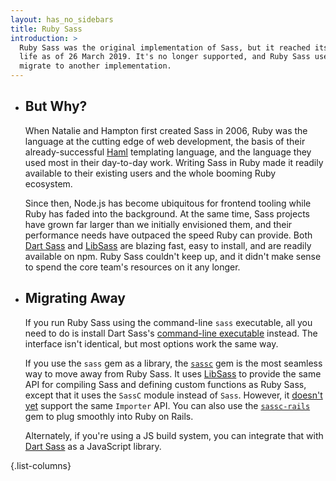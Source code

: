 ```yaml
---
layout: has_no_sidebars
title: Ruby Sass
introduction: >
  Ruby Sass was the original implementation of Sass, but it reached its end of
  life as of 26 March 2019. It's no longer supported, and Ruby Sass users should
  migrate to another implementation.
---
```


- ## But Why?

  When Natalie and Hampton first created Sass in 2006, Ruby was the language at
  the cutting edge of web development, the basis of their already-successful
  [Haml][] templating language, and the language they used most in their
  day-to-day work. Writing Sass in Ruby made it readily available to their
  existing users and the whole booming Ruby ecosystem.

  [Haml]: https://haml.info/

  Since then, Node.js has become ubiquitous for frontend tooling while Ruby has
  faded into the background. At the same time, Sass projects have grown far
  larger than we initially envisioned them, and their performance needs have
  outpaced the speed Ruby can provide. Both [Dart Sass][] and [LibSass][] are
  blazing fast, easy to install, and are readily available on npm. Ruby Sass
  couldn't keep up, and it didn't make sense to spend the core team's resources
  on it any longer.

  [Dart Sass]: /dart-sass
  [LibSass]: /libsass

- ## Migrating Away

  If you run Ruby Sass using the command-line `sass` executable, all you need to
  do is install Dart Sass's [command-line executable][install] instead. The
  interface isn't identical, but most options work the same way.

  [install]: /install

  If you use the `sass` gem as a library, the [`sassc`][] gem is the most
  seamless way to move away from Ruby Sass. It uses [LibSass][] to provide the
  same API for compiling Sass and defining custom functions as Ruby Sass, except
  that it uses the `SassC` module instead of `Sass`. However, it [doesn't
  yet][sassc#72] support the same `Importer` API. You can also use the
  [`sassc-rails`][] gem to plug smoothly into Ruby on Rails.

  [`sassc`]: https://rubygems.org/gems/sassc
  [LibSass]: /libsass
  [sassc#72]: https://github.com/sass/sassc-ruby/issues/72
  [`sassc-rails`]: https://rubygems.org/gems/sassc-rails

  Alternately, if you're using a JS build system, you can integrate that with
  [Dart Sass][] as a JavaScript library.

  [Dart Sass]: /dart-sass

{.list-columns}
